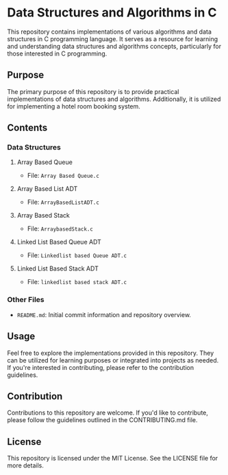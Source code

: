 # Data Structures and Algorithms in C

This repository contains implementations of various algorithms and data structures in C programming language. It serves as a resource for learning and understanding data structures and algorithms concepts, particularly for those interested in C programming.

## Purpose

The primary purpose of this repository is to provide practical implementations of data structures and algorithms. Additionally, it is utilized for implementing a hotel room booking system.

## Contents

### Data Structures

1. Array Based Queue
   - File: `Array Based Queue.c`

2. Array Based List ADT
   - File: `ArrayBasedListADT.c`

3. Array Based Stack
   - File: `ArraybasedStack.c`

4. Linked List Based Queue ADT
   - File: `Linkedlist based Queue ADT.c`

5. Linked List Based Stack ADT
   - File: `linkedlist based stack ADT.c`

### Other Files

- `README.md`: Initial commit information and repository overview.

## Usage

Feel free to explore the implementations provided in this repository. They can be utilized for learning purposes or integrated into projects as needed. If you're interested in contributing, please refer to the contribution guidelines.

## Contribution

Contributions to this repository are welcome. If you'd like to contribute, please follow the guidelines outlined in the CONTRIBUTING.md file.

## License

This repository is licensed under the MIT License. See the LICENSE file for more details.
